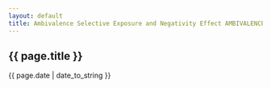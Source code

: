 ```yaml
---
layout: default
title: Ambivalence Selective Exposure and Negativity Effect AMBIVALENCE SELECTIVE EXPOSURE AND NEGATIVITY EFFECT
---
```

<h2>{{ page.title }}</h2>

<p>{{ page.date | date_to_string }}</p>

<p><object classid="clsid:CA8A9780-280D-11CF-A24D-444553540000" width="1000" height="1200" border="0">  
    <param name="_Version" value="65539">  
    <param name="_ExtentX" value="20108">  
    <param name="_ExtentY" value="10866">  
    <param name="_StockProps" value="0">  
    <param name="SRC" value="/docs/2016-05-01-Ambivalence-Selective-Exposure-and-Negativity-Effect-AMBIVALENCE-SELECTIVE-EXPOSURE-AND-NEGATIVITY-EFFECT.pdf">  
    <object data="/docs/2016-05-01-Ambivalence-Selective-Exposure-and-Negativity-Effect-AMBIVALENCE-SELECTIVE-EXPOSURE-AND-NEGATIVITY-EFFECT.pdf" type="application/pdf" width="1000" height="1200">   
    </object>  
</object> </p>
